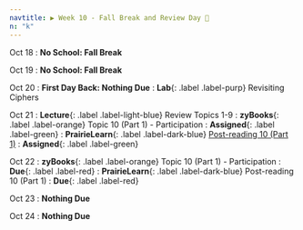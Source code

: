 ```yaml
---
navtitle: ▶ Week 10 - Fall Break and Review Day 🍂
n: "k"
---
```


Oct 18
: **No School: Fall Break**


Oct 19
: **No School: Fall Break**


Oct 20
: **First Day Back: Nothing Due**
: **Lab**{: .label .label-purp} Revisiting Ciphers



Oct 21
: **Lecture**{: .label .label-light-blue} Review Topics 1-9
: **zyBooks**{: .label .label-orange} Topic 10 (Part 1) - Participation
    : **Assigned**{: .label .label-green}
: **PrairieLearn**{: .label .label-dark-blue} [Post-reading 10 (Part 1)](#)
    : **Assigned**{: .label .label-green}

Oct 22
: **zyBooks**{: .label .label-orange} Topic 10 (Part 1) - Participation
    : **Due**{: .label .label-red}
: **PrairieLearn**{: .label .label-dark-blue} Post-reading 10 (Part 1)
    : **Due**{: .label .label-red}

Oct 23
: **Nothing Due**

Oct 24
: **Nothing Due**


